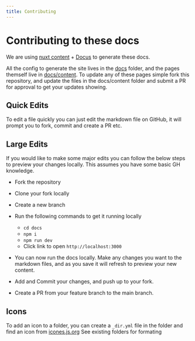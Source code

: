 ```yaml
---
title: Contributing
---
```


# Contributing to these docs

We are using [nuxt content](https://content.nuxt.com/) + [Docus](https://docus.dev/) to generate these docs.

All the config to generate the site lives in the [docs](https://github.com/meatpiHQ/wican-fw/tree/main/docs) folder, and the pages themself live in [docs/content](https://github.com/meatpiHQ/wican-fw/tree/main/docs/content). To update any of these pages simple fork this repository, and update the files in the docs/content folder and submit a PR for approval to get your updates showing.

## Quick Edits
To edit a file quickly you can just edit the markdown file on GitHub, it will prompt you to fork, commit and create a PR etc.

## Large Edits
If you would like to make some major edits you can follow the below steps to preview your changes locally. This assumes you have some basic GH knowledge.

* Fork the repository
* Clone your fork locally
* Create a new branch
* Run the following commands to get it running locally

    * `cd docs`
    * `npm i`
    * `npm run dev`
    * Click link to open `http://localhost:3000`
* You can now run the docs locally. Make any changes you want to the markdown files, and as you save it will refresh to preview your new content.
* Add and Commit your changes, and push up to your fork.
* Create a PR from your feature branch to the main branch.


## Icons
To add an icon to a folder, you can create a `_dir.yml` file in the folder and find an icon from [icones.js.org](https://icones.js.org/) See existing folders for formating